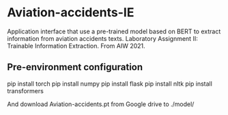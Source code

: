 # Aviation-accidents-IE
Application interface that use a pre-trained model based on BERT to extract information from aviation accidents texts. Laboratory Assignment II: Trainable Information Extraction. From AIW 2021. 

## Pre-environment configuration
pip install torch
pip install numpy
pip install flask
pip install nltk
pip install transformers

And download Aviation-accidents.pt from Google drive to ./model/